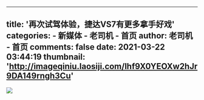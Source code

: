 
---
title: '再次试驾体验，捷达VS7有更多拿手好戏'
categories: 
    - 新媒体
    - 老司机 - 首页
author: 老司机 - 首页
comments: false
date: 2021-03-22 03:44:19
thumbnail: 'http://imageqiniu.laosiji.com/lhf9X0YEOXw2hJr9DA149rngh3Cu'
---

<div>   
<img src="http://imageqiniu.laosiji.com/lhf9X0YEOXw2hJr9DA149rngh3Cu" referrerpolicy="no-referrer">  
</div>
            